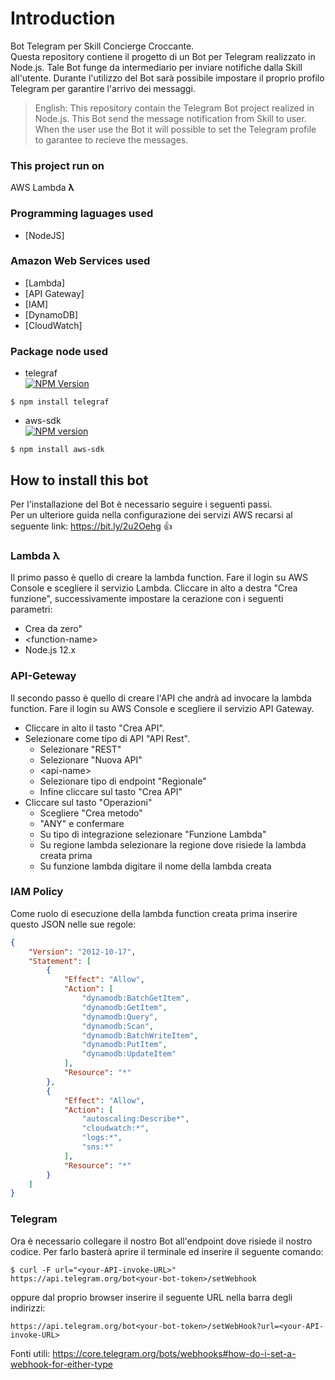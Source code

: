 # Introduction
Bot Telegram per Skill Concierge Croccante. <br/>
Questa repository contiene il progetto di un Bot per Telegram realizzato in Node.js. Tale Bot funge da intermediario per inviare notifiche dalla Skill all'utente. Durante l'utilizzo del Bot sarà possibile impostare il proprio profilo Telegram per garantire l'arrivo dei messaggi.
> English: This repository contain the Telegram Bot project realized in Node.js. This Bot send the message notification from Skill to user. When the user use the Bot it will possible to set the Telegram profile to garantee to recieve the messages.

### This project run on
AWS Lambda **λ**

### Programming laguages used
* [NodeJS]

### Amazon Web Services used
* [Lambda]
* [API Gateway]
* [IAM]
* [DynamoDB]
* [CloudWatch]

### Package node used
* telegraf <br/> [![NPM Version](https://img.shields.io/npm/v/telegraf.svg?style=flat-square)](https://www.npmjs.com/package/telegraf)
```
$ npm install telegraf
```
* aws-sdk <br/> [![NPM version](https://img.shields.io/npm/v/aws-sdk.svg)](https://www.npmjs.com/package/aws-sdk)
```
$ npm install aws-sdk
```

## How to install this bot
Per l'installazione del Bot è necessario seguire i seguenti passi. <br/>
Per un ulteriore guida nella configurazione dei servizi AWS recarsi al seguente link: https://bit.ly/2u2Oehg :+1:
### Lambda **λ**
Il primo passo è quello di creare la lambda function. Fare il login su AWS Console e scegliere il servizio Lambda. Cliccare in alto a destra "Crea funzione", successivamente impostare la cerazione con i seguenti parametri:
* Crea da zero"
* \<function-name>
* Node.js 12.x

### API-Geteway
Il secondo passo è quello di creare l'API che andrà ad invocare la lambda function. Fare il login su AWS Console e scegliere il servizio API Gateway. 
* Cliccare in alto il tasto "Crea API". 
* Selezionare come tipo di API "API Rest".
    * Selezionare "REST"
    * Selezionare "Nuova API"
    * \<api-name>
    * Selezionare tipo di endpoint "Regionale"
    * Infine cliccare sul tasto "Crea API"  
* Cliccare sul tasto "Operazioni" 
    * Scegliere "Crea metodo"
    * "ANY" e confermare
    * Su tipo di integrazione selezionare "Funzione Lambda"
    * Su regione lambda selezionare la regione dove risiede la lambda creata prima
    * Su funzione lambda digitare il nome della lambda creata

### IAM Policy
Come ruolo di esecuzione della lambda function creata prima inserire questo JSON nelle sue regole: 
```json
{
    "Version": "2012-10-17",
    "Statement": [
        {
            "Effect": "Allow",
            "Action": [
                "dynamodb:BatchGetItem",
                "dynamodb:GetItem",
                "dynamodb:Query",
                "dynamodb:Scan",
                "dynamodb:BatchWriteItem",
                "dynamodb:PutItem",
                "dynamodb:UpdateItem"
            ],
            "Resource": "*"
        },
        {
            "Effect": "Allow",
            "Action": [
                "autoscaling:Describe*",
                "cloudwatch:*",
                "logs:*",
                "sns:*"
            ],
            "Resource": "*"
        }
    ]
}
```
### Telegram
Ora è necessario collegare il nostro Bot all'endpoint dove risiede il nostro codice. Per farlo basterà aprire il terminale ed inserire il seguente comando:
```
$ curl -F url="<your-API-invoke-URL>" https://api.telegram.org/bot<your-bot-token>/setWebhook
```
oppure dal proprio browser inserire il seguente URL nella barra degli indirizzi:
```
https://api.telegram.org/bot<your-bot-token>/setWebHook?url=<your-API-invoke-URL>
```
Fonti utili: https://core.telegram.org/bots/webhooks#how-do-i-set-a-webhook-for-either-type
